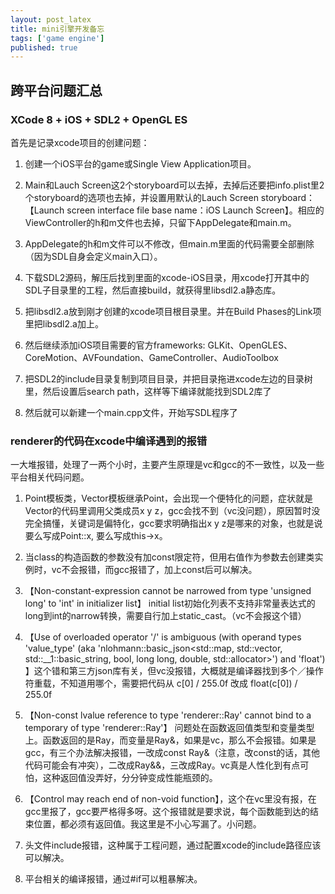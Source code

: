 ```yaml
---
layout: post_latex
title: mini引擎开发备忘
tags: ['game engine']
published: true
---
```


<!--more-->

## 跨平台问题汇总

### XCode 8 + iOS + SDL2 + OpenGL ES 

首先是记录xcode项目的创建问题：

1. 创建一个iOS平台的game或Single View Application项目。

2. Main和Lauch Screen这2个storyboard可以去掉，去掉后还要把info.plist里2个storyboard的选项也去掉，并设置用默认的Lauch Screen storyboard： 【Launch screen interface file base name：iOS Launch Screen】。相应的ViewController的h和m文件也去掉，只留下AppDelegate和main.m。

3. AppDelegate的h和m文件可以不修改，但main.m里面的代码需要全部删除（因为SDL自身会定义main入口）。

4. 下载SDL2源码，解压后找到里面的xcode-iOS目录，用xcode打开其中的SDL子目录里的工程，然后直接build，就获得里libsdl2.a静态库。

5. 把libsdl2.a放到刚才创建的xcode项目根目录里。并在Build Phases的Link项里把libsdl2.a加上。

6. 然后继续添加iOS项目需要的官方frameworks: GLKit、OpenGLES、CoreMotion、AVFoundation、GameController、AudioToolbox

7. 把SDL2的include目录复制到项目目录，并把目录拖进xcode左边的目录树里，然后设置后search path，这样等下编译就能找到SDL2库了

8. 然后就可以新建一个main.cpp文件，开始写SDL程序了

### renderer的代码在xcode中编译遇到的报错

一大堆报错，处理了一两个小时，主要产生原理是vc和gcc的不一致性，以及一些平台相关代码问题。

1. Point模板类，Vector模板继承Point，会出现一个便特化的问题，症状就是Vector的代码里调用父类成员x y z，gcc会找不到（vc没问题），原因暂时没完全搞懂，关键词是偏特化，gcc要求明确指出x y z是哪来的对象，也就是说要么写成Point<T>::x, 要么写成this->x。

2. 当class的构造函数的参数没有加const限定符，但用右值作为参数去创建类实例时，vc不会报错，而gcc报错了，加上const后可以解决。

3. 【Non-constant-expression cannot be narrowed from type 'unsigned long' to 'int' in initializer list】 initial list初始化列表不支持非常量表达式的long到int的narrow转换，需要自行加上static_cast<int>。（vc不会报这个错）

4. 【Use of overloaded operator '/' is ambiguous (with operand types 'value_type' (aka 'nlohmann::basic_json<std::map, std::vector, std::__1::basic_string<char>, bool, long long, double, std::allocator>') and 'float') 】这个错和第三方json库有关，但vc没报错，大概就是编译器找到多个／操作符重载，不知道用哪个，需要把代码从 c[0] / 255.0f 改成 float(c[0]) / 255.0f

5. 【Non-const lvalue reference to type 'renderer::Ray' cannot bind to a temporary of type 'renderer::Ray'】 问题处在函数返回值类型和变量类型上。函数返回的是Ray，而变量是Ray&，如果是vc，那么不会报错。如果是gcc，有三个办法解决报错，一改成const Ray&（注意，改const的话，其他代码可能会有冲突），二改成Ray&&，三改成Ray。vc真是人性化到有点可怕，这种返回值没弄好，分分钟变成性能瓶颈的。

6. 【Control may reach end of non-void function】，这个在vc里没有报，在gcc里报了，gcc要严格得多呀。这个报错就是要求说，每个函数能到达的结束位置，都必须有返回值。我这里是不小心写漏了。小问题。


7. 头文件include报错，这种属于工程问题，通过配置xcode的include路径应该可以解决。

8. 平台相关的编译报错，通过#if可以粗暴解决。






